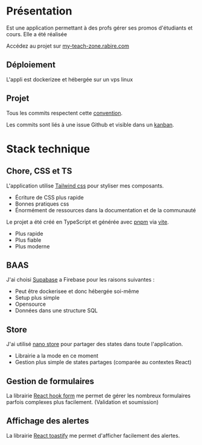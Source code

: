 # Présentation

Est une application permettant à des profs gérer ses promos d'étudiants et cours. Elle a été réalisée

Accédez au projet sur [my-teach-zone.rabire.com](my-teach-zone.rabire.com)

## Déploiement

L'appli est dockerizee et hébergée sur un vps linux

## Projet

Tous les commits respectent cette [convention](https://www.conventionalcommits.org/en/v1.0.0/).

Les commits sont liés à une issue Github et visible dans un [kanban](https://github.com/users/Rabire/projects/2/views/1).

# Stack technique

## Chore, CSS et TS

L'application utilise [Tailwind css](https://tailwindcss.com/) pour styliser mes composants.

- Écriture de CSS plus rapide
- Bonnes pratiques css
- Énormément de ressources dans la documentation et de la communauté

Le projet a été créé en TypeScript et générée avec [pnpm](https://pnpm.io/fr/) via [vite](https://vitejs.dev/).

- Plus rapide
- Plus fiable
- Plus moderne

## BAAS

J'ai choisi [Supabase](https://supabase.com/) a Firebase pour les raisons suivantes :

- Peut être dockerisee et donc hébergée soi-même
- Setup plus simple
- Opensource
- Données dans une structure SQL

## Store

J'ai utilisé [nano store](https://github.com/nanostores/nanostores) pour partager des states dans toute l'application.

- Librairie a la mode en ce moment
- Gestion plus simple de states partages (comparée au contextes React)

## Gestion de formulaires

La librairie [React hook form](https://react-hook-form.com/) me permet de gérer les nombreux formulaires parfois complexes plus facilement. (Validation et soumission)

## Affichage des alertes

La librairie [React toastify](https://fkhadra.github.io/react-toastify/introduction) me permet d'afficher facilement des alertes.
